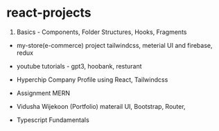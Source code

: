 # react-projects

1. Basics - Components, Folder Structures, Hooks, Fragments

- my-store(e-commerce) project tailwindcss, meterial UI and firebase, redux
- youtube tutorials - gpt3, hoobank, resturant
- Hyperchip Company Profile using React, Tailwindcss
- Assignment MERN
- Vidusha Wijekoon (Portfolio) materail UI, Bootstrap, Router,

- Typescript Fundamentals
